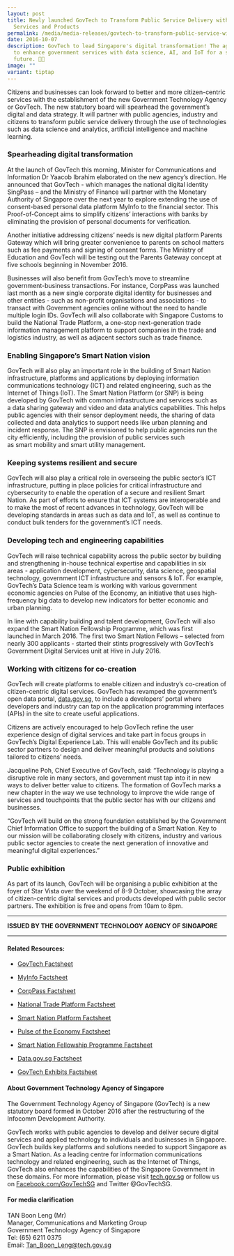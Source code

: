 ```yaml
---
layout: post
title: Newly launched GovTech to Transform Public Service Delivery with Digital
  Services and Products
permalink: /media/media-releases/govtech-to-transform-public-service-with-digital-services-and-products/
date: 2016-10-07
description: GovTech to lead Singapore's digital transformation! The agency aims
  to enhance government services with data science, AI, and IoT for a smarter
  future. 🤖✨
image: ""
variant: tiptap
---
```

<p>Citizens and businesses can look forward to better and more citizen-centric
services with the establishment of the new Government Technology Agency
or GovTech. The new statutory board will spearhead the government’s digital
and data strategy. It will partner with public agencies, industry and citizens
to transform public service delivery through the use of technologies such
as data science and analytics, artificial intelligence and machine learning.</p>
<h3>Spearheading digital transformation</h3>
<p>At the launch of GovTech this morning, Minister for Communications and
Information Dr Yaacob Ibrahim elaborated on the new agency’s direction.
He announced that GovTech - which manages the national digital identity
SingPass – and the Ministry of Finance will partner with the Monetary Authority
of Singapore over the next year to explore extending the use of consent-based
personal data platform MyInfo to the financial sector. This Proof-of-Concept
aims to simplify citizens’ interactions with banks by eliminating the provision
of personal documents for verification.</p>
<p>Another initiative addressing citizens’ needs is new digital platform
Parents Gateway which will bring greater convenience to parents on school
matters such as fee payments and signing of consent forms. The Ministry
of Education and GovTech will be testing out the Parents Gateway concept
at five schools beginning in November 2016.</p>
<p>Businesses will also benefit from GovTech’s move to streamline government-business
transactions. For instance, CorpPass was launched last month as a new single
corporate digital identity for businesses and other entities - such as
non-profit organisations and associations - to transact with Government
agencies online without the need to handle multiple login IDs.&nbsp;GovTech
will also collaborate with Singapore Customs to build the National Trade
Platform, a one-stop next-generation trade information management platform
to support companies in the trade and logistics industry, as well as&nbsp;adjacent
sectors such as trade finance.</p>
<h3>Enabling Singapore’s Smart Nation vision</h3>
<p>GovTech will also play an&nbsp;important&nbsp;role in the building of
Smart Nation infrastructure, platforms and applications by deploying information
communications technology (ICT) and related engineering, such as the Internet
of Things (IoT).&nbsp;The Smart Nation Platform (or SNP) is being developed
by GovTech with&nbsp;common&nbsp;infrastructure and services such as a&nbsp;data
sharing&nbsp;gateway and video and data analytics capabilities. This&nbsp;helps
public agencies with their sensor deployment needs, the sharing of data
collected and data analytics to support needs like urban planning and incident
response. The SNP&nbsp;is envisioned&nbsp;to help public agencies run the
city efficiently, including the provision of public services such as&nbsp;smart&nbsp;mobility
and&nbsp;smart&nbsp;utility management.</p>
<h3>Keeping systems resilient and secure</h3>
<p>GovTech will also play a critical role in overseeing the public sector’s
ICT infrastructure, putting&nbsp;in place&nbsp;policies for critical infrastructure
and cybersecurity to enable the operation of a secure and resilient Smart
Nation.&nbsp;As part of efforts to ensure that ICT systems are interoperable
and to&nbsp;make the most of recent advances in technology, GovTech will&nbsp;be
developing&nbsp;standards in areas such as data and IoT, as well as&nbsp;continue
to conduct bulk tenders for the government’s ICT needs.</p>
<h3>Developing tech and engineering capabilities</h3>
<p>GovTech will raise technical capability across the public sector by building
and strengthening in-house technical expertise and capabilities in six
areas&nbsp;-&nbsp;application development, cybersecurity, data science,
geospatial technology, government ICT infrastructure&nbsp;and sensors &amp;&nbsp;IoT.&nbsp;For
example, GovTech’s Data Science team is working with various government
economic agencies on Pulse of the Economy, an initiative that&nbsp;uses
high-frequency big data to develop new indicators for better economic and
urban planning.</p>
<p>In line with capability building and talent development, GovTech will
also expand the Smart Nation Fellowship Programme,&nbsp;which&nbsp;was&nbsp;first
launched&nbsp;in March 2016. The first two Smart Nation Fellows – selected
from nearly 300 applicants - started their stints progressively with GovTech’s
Government Digital Services unit at Hive in July 2016.</p>
<h3>Working with citizens for co-creation</h3>
<p>GovTech will create platforms to enable citizen and&nbsp;industry’s&nbsp;co-creation
of citizen-centric digital services. GovTech has revamped the government’s
open data portal, <a href="https://www.tech.gov.sg/files/media/media-releases/2016/10/1%20GovTech%20Factsheet.pdf" rel="noopener noreferrer nofollow" target="_blank">data.gov.sg</a>,
to include a developers’ portal where developers and industry can tap on
the application programming interfaces (APIs)&nbsp;in the site&nbsp;to
create useful applications.</p>
<p>Citizens are actively encouraged to help GovTech refine the user experience
design of digital services and take part in focus groups in GovTech’s Digital
Experience Lab.&nbsp;This&nbsp;will enable GovTech and its public sector
partners to design and deliver meaningful products and solutions tailored
to citizens’ needs.</p>
<p>Jacqueline Poh, Chief Executive of GovTech, said: “Technology is playing
a disruptive role in many sectors, and government must tap into it in new
ways to deliver better value to citizens. The formation of GovTech marks
a new chapter in&nbsp;the way&nbsp;we use technology to improve the wide
range of services and touchpoints that the public sector has with our citizens
and businesses.</p>
<p>“GovTech will build on the strong foundation established by the Government
Chief Information Office to support&nbsp;the&nbsp;building&nbsp;of&nbsp;a
Smart Nation.&nbsp;Key to our mission will be collaborating closely with
citizens, industry and various public sector agencies to create the next
generation of innovative and meaningful digital experiences.”</p>
<h3>Public exhibition</h3>
<p>As part of its launch, GovTech will&nbsp;be organising&nbsp;a public exhibition
at the foyer of Star Vista over the weekend of 8-9 October, showcasing&nbsp;the
array of citizen-centric digital services and products developed with public
sector partners.&nbsp;The exhibition&nbsp;is free and opens from 10am to
8pm.</p>
<hr>
<p><strong>ISSUED BY THE GOVERNMENT TECHNOLOGY AGENCY OF SINGAPORE</strong>
</p>
<hr>
<h4>Related Resources:</h4>
<ul data-tight="true" class="tight">
<li>
<p><a href="/files/media/media-releases/GovTech_Factsheet.pdf" rel="noopener noreferrer nofollow" target="_blank">GovTech Factsheet</a>
</p>
</li>
<li>
<p><a href="/files/media/media-releases/MyInfo_Factsheet.pdf" rel="noopener noreferrer nofollow" target="_blank">MyInfo Factsheet</a>
</p>
</li>
<li>
<p><a href="/files/media/media-releases/CorpPass_Factsheet.pdf" rel="noopener noreferrer nofollow" target="_blank">CorpPass Factsheet</a>
</p>
</li>
<li>
<p><a href="/files/media/media-releases/National_Trade_Platform_Factsheet.pdf" rel="noopener noreferrer nofollow" target="_blank">National Trade Platform Factsheet</a>
</p>
</li>
<li>
<p><a href="/files/media/media-releases/Smart_Nation_Platform_Factsheet.pdf" rel="noopener noreferrer nofollow" target="_blank">Smart Nation Platform Factsheet</a>
</p>
</li>
<li>
<p><a href="/files/media/media-releases/Pulse_of_the_Economy_Factsheet.pdf" rel="noopener noreferrer nofollow" target="_blank">Pulse of the Economy Factsheet</a>
</p>
</li>
<li>
<p><a href="/files/media/media-releases/Smart_Nation_Fellowship_Programme_Factsheet.pdf" rel="noopener noreferrer nofollow" target="_blank">Smart Nation Fellowship Programme Factsheet</a>
</p>
</li>
<li>
<p><a href="/files/media/media-releases/Data_gov_sg_Factsheet.pdf" rel="noopener noreferrer nofollow" target="_blank">Data.gov.sg Factsheet</a>
</p>
</li>
<li>
<p><a href="/files/media/media-releases/GovTech_Exhibits_Factsheet.pdf" rel="noopener noreferrer nofollow" target="_blank">GovTech Exhibits Factsheet</a>
</p>
</li>
</ul>
<h4>About Government Technology Agency of Singapore</h4>
<p>The Government Technology Agency of Singapore (GovTech) is a new statutory
board formed in October 2016 after the restructuring of the Infocomm Development
Authority.</p>
<p>GovTech works with public agencies to develop and deliver secure digital
services and applied technology to individuals and businesses in Singapore.
GovTech builds key platforms and solutions&nbsp;needed&nbsp;to support
Singapore as a Smart Nation. As a leading centre for information communications
technology and related engineering, such as the Internet of Things, GovTech
also enhances the capabilities of the Singapore Government in these domains.
For more information, please visit <a href="https://www.tech.gov.sg/files/media/media-releases/2016/10/1%20GovTech%20Factsheet.pdf" rel="noopener noreferrer nofollow" target="_blank">tech.gov.sg</a> or
follow us on <a href="https://www.tech.gov.sg/files/media/media-releases/2016/10/1%20GovTech%20Factsheet.pdf" rel="noopener noreferrer nofollow" target="_blank">Facebook.com/GovTechSG</a> and
Twitter @GovTechSG.</p>
<h4>For media clarification</h4>
<p>TAN Boon Leng (Mr)
<br>Manager, Communications and Marketing Group
<br>Government Technology Agency of Singapore
<br>Tel: (65) 6211 0375
<br>Email: <a href="https://www.tech.gov.sg/files/media/media-releases/2016/10/1%20GovTech%20Factsheet.pdf" rel="noopener noreferrer nofollow" target="_blank">Tan_Boon_Leng@tech.gov.sg</a>
</p>
<p></p>